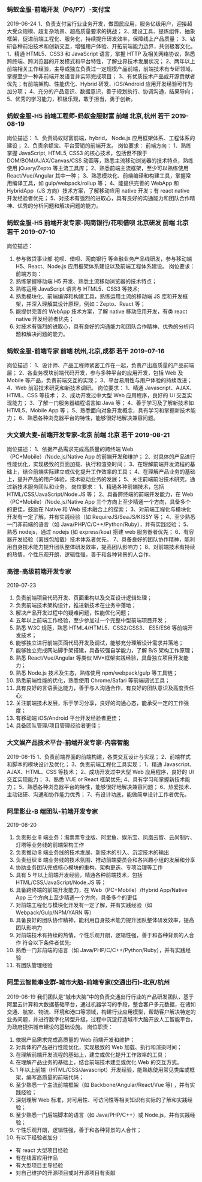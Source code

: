 ### 蚂蚁金服-前端开发（P6/P7）-支付宝

2019-06-24
1、负责支付宝行业业务开发，做国民应用，服务亿级用户，迎接超大受众规模、超复杂场景、超高质量要求的挑战；
2、建设工具、提炼组件、抽象框架，促进前端工程化、服务化，持续提升研发效率，保障线上产品质量；
3、钻研各种前沿技术和创新交互，增强用户体验、开拓前端能力边界，共创极客文化。
1、精通 HTML5、CSS3 和 JavaScript 语言，掌握 HTTP 及相关网络协议，熟悉跨终端、跨浏览器的开发模式和平台特性，了解业界技术发展状况；
2、两年以上前端相关工作经验，主导或独立负责过一定规模产品前端，前端技术有专研领域，掌握至少一种非前端开发语言并实际完成项目；
3、有优质技术产品或开源贡献者优先；有前端架构、性能优化、Hybrid 研发、iOS/Android 应用开发经验可作为加分项；
4、充分的产品意识、数据意识，善于规划执行、协调沟通，结果导向；
5、优秀的学习能力，积极乐观，敢于担当，勇于创新。

### 蚂蚁金服-H5 前端工程师-蚂蚁金服财富 前端 北京,杭州 若干 2019-08-19

岗位描述：
1、负责蚂蚁财富前端，hybrid， Node.js 应用框架体系、工程体系的建设；
2、负责余额宝、平台营销的前端开发。
岗位要求：
前端方向：
1、熟练掌握 JavaScript, HTML5, CSS3 的核心技术，包括但不限于 DOM/BOM/AJAX/Canvas/CSS 动画等，熟悉主流移动浏览器的技术特点，熟练使用 jQuery/Zepto 等主流工具库；
2、熟悉前端主流框架，至少可以熟练使用 React/Vue/Angular 其中一种；
3、熟悉模块化、前端编译和构建工具，掌握常用编译工具，如 gulp/webpack/rollup 等；
4、能提供完善的 WebApp 和 HybridApp（JS 方向）技术方案，了解移动应用 native 开发；有 react native 开发经验者优先；
5、对技术有强烈的进取心，具有良好的沟通能力和团队合作精神、优秀的分析问题和解决问题的能力。

### 蚂蚁金服-H5 前端开发专家-网商银行/花呗借呗 北京研发 前端 北京 若干 2019-07-10

岗位描述：

1. 参与微贷事业部 花呗、借呗、网商银行 等金融业务产品线研发，参与移动端 H5、React、Node.js 应用框架体系建设以及前端工程体系建设。
   岗位要求：
   前端方向：
1. 熟练掌握移动端 H5 开发、熟悉主流移动浏览器的技术特点；
1. 熟练运用 JavaScript 语言与 HTML5、CSS3 等技术;
1. 熟悉模块化、前端编译和构建工具，熟练运用主流的移动端 JS 库和开发框架，并深入理解其设计原理，例如：Zepto、React 等；
1. 能提供完善的 WebApp 技术方案，了解 native 移动应用开发，有类 react native 开发经验者优先；
1. 对技术有强烈的进取心，具有良好的沟通能力和团队合作精神、优秀的分析问题和解决问题的能力。

### 蚂蚁金服-前端专家 前端 杭州,北京,成都 若干 2019-07-16

岗位描述：
1、设计师、产品工程师紧密工作在一起，负责产出高质量的产品前端层；
2、各业务模块前端代码开发，参与多种平台的应用开发，包括 Web 及 Mobile 等产品，负责前端交互的实现；
3、平台易用性与用户体验的持续改进；
4、Web 前沿技术研究和新技术调研。
岗位要求：
1、精通 Javascript、AJAX、HTML、CSS 等技术；
2、成功开发过中大型 Web 应用程序，良好的 UI 交互实现能力；
3、了解一门服务器编程语言如 Java 等；
4、善于学习及了解新技术如 HTML5，Mobile App 等；
5、熟悉面向对象开发概念，具有学习和掌握新技术能力；
6、熟悉各种浏览器平台的特性，能够很好地解决兼容问题。

### 大文娱大麦-前端开发专家-北京 前端 北京 若干 2019-08-21

岗位描述：
1、依据产品需求完成高质量的跨终端 Web（PC+Mobile）/Node.js/Native App 的前端开发和维护；
2、对具体的产品进行性能优化，实现极致的页面加载、执行和渲染时间；
3、在理解前端开发流程的基础上，结合前端实际建立或优化提升工作效率的工具；
4、在理解产品业务的基础上，提升产品的用户体验，技术驱动业务的发展；
5、关注前端前沿技术研究，通过新技术服务团队和业务。
岗位要求：
1、精通各种前端技术，包括 HTML/CSS/JavaScript/Node.JS 等；
2、具备跨终端的前端开发能力，在 Web（PC+Mobile）/Node.js/Native App 三个方向上至少精通一个方向，具备多个的更佳，鼓励在 Native 和 Web 技术融合上的探索；
3、对前端工程化与模块化开发有一定了解，并有实践经验（如 RequireJS/SeaJS/KISSY 等；
4、至少熟悉一门非前端的语言（如 Java/PHP/C/C++/Python/Ruby），并有实践经验；
5、熟悉 nodejs，通过 nodejs (如 express/koa) 搭建 web 服务器者优先；
6、有容器开发经验（离线包加载）技术体系者优先。
7、具备良好的团队协作精神，能利用自身技术能力提升团队整体研发效率，提高团队影响力；
8、对前端技术有持续的热情，个性乐观开朗，逻辑性强，善于和各种背景的人合作。

### 高德-高级前端开发专家

2019-07-23

1. 负责前端项目代码开发、页面重构以及交互设计逻辑处理；
2. 负责前端技术架构设计，推进新技术在业务中落地；
3. 解决产品开发过程中的疑难问题，性能优化问题；
4. 五年以上前端工作经验，至少参加过一个完整中型前端项目开发；
5. 熟悉 W3C 规范，熟悉 HTML4/HTML5、CSS2/CSS3、 ES5/ES6 等前端开发技术；
6. 能够独立进行前端页面代码开发及调试，能够充分理解设计需求并落地；
7. 能够独立完成网站脚手架搭建，具备较强自学能力，了解 B/S 架构工作原理；
8. 熟悉 React/Vue/Angular 等类似 MV\*框架实践经验，具备独立项目开发能力；
9. 熟悉 Node.js 技术及生态，熟练使用 npm/webpack/gulp 等工具链；
10. 熟悉前端性能的优化，熟悉使用 Chrome/Safari 等前端调试工具；
11. 具有良好的言语表达能力，善于与人沟通合作，有良好的团队意识及高度责任心;
12. 关注前端技术发展，乐于学习分享，良好的沟通心态，能承受一定的工作强度；
13. 有移动端 iOS/Android 平台开发经验者更佳；
14. 具备团队管理/项目管理经验者更佳；

### 大文娱产品技术平台-前端开发专家-内容智能

2019-08-15
1、负责前端界面的前端构建，各类交互设计与实现；
2、前端样式和脚本的模块设计及优化；
3、负责前端工程化工具实现；
1、精通 Javascript、AJAX、HTML、CSS 等技术；
2、成功开发过中大型 Web 应用程序，良好的 UI 交互实现能力；
3、熟悉 VUE or React 框架优先;
4、具有学习和掌握新技术能力；
5、熟悉各种浏览器平台的特性，能够很好地解决兼容问题；
6、热爱技术、主动钻研、沟通和协作能力优秀；
7、有设计功底，能做简单设计工作者优先。

### 阿里影业-B 端团队-前端开发专家

2019-08-20

1. 负责影业 B 端业务：淘票票专业版、阿里鱼、娱乐宝、凤凰云智、云尚制片、灯塔等业务线的前端架构工作
2. 负责推动 B 端业务线的技术发展、新技术的引入、沉淀技术的输出
3. 负责组织 B 端业务线的技术氛围、推动前端委员会和各兴趣小组的发展和分享
4. 协助业务团队完成核心模块的重构、架构更迭、专项治理等工作
5. 具有 5 年以上前端开发经验，精通各种前端技术，包括 HTML/CSS/JavaScript/Node.JS 等；
6. 具备跨终端的前端开发能力，在 Web（PC+Mobile）/Hybrid App/Native App 三个方向上至少精通一个方向，具备多个的更佳
7. 对前端工程化与模块化开发有一定了解，并有实践经验（如 Webpack/Gulp/NPM/YARN 等）
8. 具备良好的团队协作精神，能利用自身技术能力提升团队整体研发效率，提高团队影响力
9. 对前端技术有持续的热情，个性乐观开朗，逻辑性强，善于和各种背景的人合作
   符合以下条件者优先:
10. 熟悉一门非前端的语言（如 Java/PHP/C/C++/Python/Ruby），并有实践经验
11. 有团队管理经验

### 阿里云智能事业群-城市大脑-前端专家(交通出行)-北京/杭州

2019-08-19
我们团队是“城市大脑”中的负责交通出行行业的产品研发团队，基于阿里云计算和大数据基础平台，通过机器学习的手段，整合客户多元数据，在诸如交通、航空、物流、环境和港口等领域，构建行业应用模型，帮助客户解决特定的业务问题，并进行数字化转型升级，过程中沉淀打造城市大脑开放人工智能平台，为政府提供城市建设的基础设施。
岗位职责：

1. 依据产品需求完成高质量的 Web 前端开发和维护；
2. 对具体的产品进行性能优化，实现极致的 Web 加载、执行和渲染时间；
3. 在理解前端开发流程的基础上，建立或优化提升工作效率的工具；
4. 在理解产品业务的基础上，结合前端技术建立或优化 Web 的交互方式。
5. 1 年以上前端（HTML/CSS/Javascript）开发经验，能熟练使用常见类库或框架，编写高质量的前端代码；
6. 至少熟悉一个主流前端框架（如 Backbone/Angular/React/Vue 等) ，并有实践经验；
7. 深刻理解 Web 标准，对可用性、可访问性等相关知识有实际的了解和实践经验；
8. 至少熟悉一门后端脚本的语言（如 Java/PHP/C++）或 Node.js，并有实践经验；
9. 个性乐观开朗，逻辑性强，善于和各种背景的人合作；
10. 有以下经验者加分：

- 有 react 大型项目经验
- 有在线富应用作品
- 有大型项目主导经验
- 对自己维护的开源项目或对开源项目有贡献
